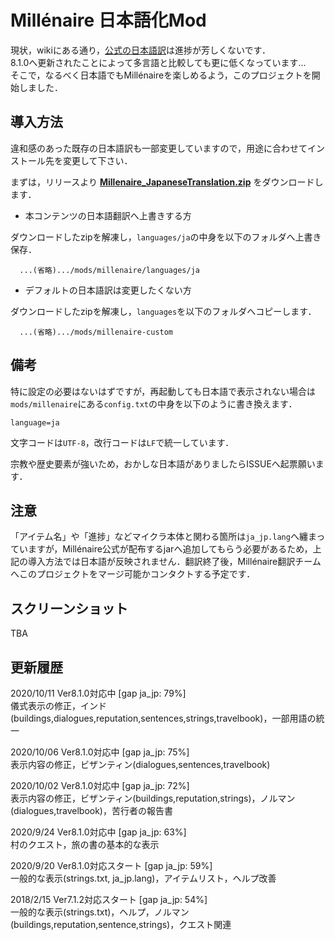 # Millénaire 日本語化Mod

現状，wikiにある通り，[公式の日本語訳](https://www.millenaire.org/translations)は進捗が芳しくないです．  
8.1.0へ更新されたことによって多言語と比較しても更に低くなっています...  
そこで，なるべく日本語でもMillénaireを楽しめるよう，このプロジェクトを開始しました．

## 導入方法

違和感のあった既存の日本語訳も一部変更していますので，用途に合わせてインストール先を変更して下さい．

まずは，リリースより **[Millenaire_JapaneseTranslation.zip](https://github.com/takuzoo3868/millenaire_JapaneseTranslationMod/releases/latest)** をダウンロードします．

- 本コンテンツの日本語翻訳へ上書きする方

ダウンロードしたzipを解凍し，`languages/ja`の中身を以下のフォルダへ上書き保存．

```
  ...(省略).../mods/millenaire/languages/ja
```

- デフォルトの日本語訳は変更したくない方

ダウンロードしたzipを解凍し，`languages`を以下のフォルダへコピーします．

```
  ...(省略).../mods/millenaire-custom
```

## 備考

特に設定の必要はないはずですが，再起動しても日本語で表示されない場合は`mods/millenaire`にある`config.txt`の中身を以下のように書き換えます．

```
language=ja
```

文字コードは`UTF-8`，改行コードは`LF`で統一しています．

宗教や歴史要素が強いため，おかしな日本語がありましたらISSUEへ起票願います．

## 注意

「アイテム名」や「進捗」などマイクラ本体と関わる箇所は`ja_jp.lang`へ纏まっていますが，Millénaire公式が配布するjarへ追加してもらう必要があるため，上記の導入方法では日本語が反映されません．翻訳終了後，Millénaire翻訳チームへこのプロジェクトをマージ可能かコンタクトする予定です．

## スクリーンショット

TBA

## 更新履歴
2020/10/11 Ver8.1.0対応中 [gap ja_jp: 79%]  
儀式表示の修正，インド(buildings,dialogues,reputation,sentences,strings,travelbook)，一部用語の統一

2020/10/06 Ver8.1.0対応中 [gap ja_jp: 75%]  
表示内容の修正，ビザンティン(dialogues,sentences,travelbook)

2020/10/02 Ver8.1.0対応中 [gap ja_jp: 72%]  
表示内容の修正，ビザンティン(buildings,reputation,strings)，ノルマン(dialogues,travelbook)，苦行者の報告書

2020/9/24 Ver8.1.0対応中 [gap ja_jp: 63%]  
村のクエスト，旅の書の基本的な表示

2020/9/20 Ver8.1.0対応スタート [gap ja_jp: 59%]  
一般的な表示(strings.txt, ja_jp.lang)，アイテムリスト，ヘルプ改善

2018/2/15 Ver7.1.2対応スタート [gap ja_jp: 54%]  
一般的な表示(strings.txt)，ヘルプ，ノルマン(buildings,reputation,sentence,strings)，クエスト関連
